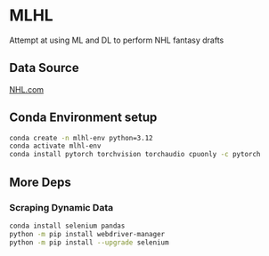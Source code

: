 # MLHL
Attempt at using ML and DL to perform NHL fantasy drafts


## Data Source
[NHL.com](https://www.nhl.com/stats/skaters?aggregate=0&reportType=season&seasonFrom=20052006&seasonTo=20232024&gameType=2&sort=points,goals,assists&page=0&pageSize=100)

## Conda Environment setup

```bash
conda create -n mlhl-env python=3.12
conda activate mlhl-env
conda install pytorch torchvision torchaudio cpuonly -c pytorch
```

## More Deps

### Scraping Dynamic Data
```bash
conda install selenium pandas
python -m pip install webdriver-manager
python -m pip install --upgrade selenium
```
